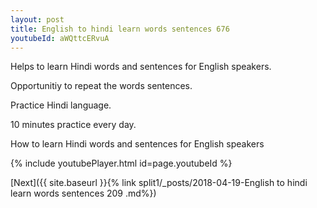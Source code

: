 ```yaml
---
layout: post
title: English to hindi learn words sentences 676 
youtubeId: aWQttcERvuA
---
```

 
 
Helps to learn Hindi words and sentences for English speakers.

Opportunitiy to repeat the words sentences. 

Practice Hindi language. 
 
10 minutes practice every day. 
 
How to learn Hindi words and sentences for English speakers 
 
{% include youtubePlayer.html id=page.youtubeId %}
 
 
[Next]({{ site.baseurl }}{% link  split1/_posts/2018-04-19-English to hindi learn words sentences 209 .md%})
 
